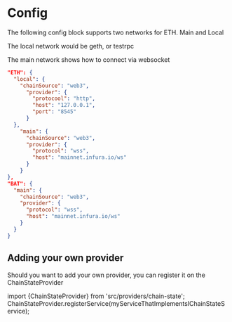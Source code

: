 # Config

The following config block supports two networks for ETH. Main and Local

The local network would be geth, or testrpc

The main network shows how to connect via websocket

```json
"ETH": {
  "local": {
    "chainSource": "web3",
      "provider": {
        "protocool": "http",
        "host": "127.0.0.1",
        "port": "8545"
      }
  },
    "main": {
      "chainSource": "web3",
      "provider": {
        "protocol": "wss",
        "host": "mainnet.infura.io/ws"
      }
    }
},
"BAT": {
  "main": {
    "chainSource": "web3",
    "provider": {
      "protocol": "wss",
      "host": "mainnet.infura.io/ws"
    }
  }
}
```

## Adding your own provider

Should you want to add your own provider, you can register it on the ChainStateProvider

import {ChainStateProvider} from 'src/providers/chain-state';
ChainStateProvider.registerService(myServiceThatImplementsIChainStateService); 
